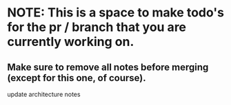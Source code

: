 # NOTE: This is a space to make todo's for the pr / branch that you are currently working on. 
Make sure to remove all notes before merging (except for this one, of course).
----------------------------------------------------------------------------------------------------
update architecture notes
